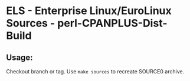 # ELS - Enterprise Linux/EuroLinux Sources - perl-CPANPLUS-Dist-Build
 
## Usage:
  Checkout branch or tag. Use `make sources` to recreate  SOURCE0 archive.
